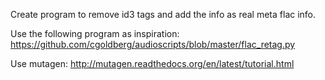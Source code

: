 Create program to remove id3 tags and add the info as real meta flac info.

Use the following program as inspiration:
https://github.com/cgoldberg/audioscripts/blob/master/flac_retag.py

Use mutagen:
http://mutagen.readthedocs.org/en/latest/tutorial.html

